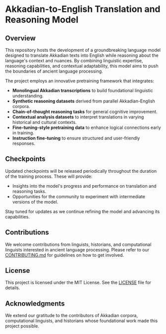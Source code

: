 # Akkadian-to-English Translation and Reasoning Model

## Overview
This repository hosts the development of a groundbreaking language model designed to translate Akkadian texts into English while reasoning about the language's context and nuances. By combining linguistic expertise, reasoning capabilities, and contextual adaptability, this model aims to push the boundaries of ancient language processing.

The project employs an innovative pretraining framework that integrates:
- **Monolingual Akkadian transcriptions** to build foundational linguistic understanding.
- **Synthetic reasoning datasets** derived from parallel Akkadian-English corpora.
- **Chain-of-thought reasoning tasks** for general cognitive improvement.
- **Contextual analysis datasets** to interpret translations in varying historical and cultural contexts.
- **Fine-tuning-style pretraining data** to enhance logical connections early in training.
- **Instruction fine-tuning** to ensure structured and user-friendly responses.

## Checkpoints
Updated checkpoints will be released periodically throughout the duration of the training process. These will provide:
- Insights into the model's progress and performance on translation and reasoning tasks.
- Opportunities for the community to experiment with intermediate versions of the model.

Stay tuned for updates as we continue refining the model and advancing its capabilities.

## Contributions
We welcome contributions from linguists, historians, and computational linguists interested in ancient language processing. Please refer to our [CONTRIBUTING.md](CONTRIBUTING.md) for guidelines on how to get involved.

## License
This project is licensed under the MIT License. See the [LICENSE](LICENSE) file for details.

## Acknowledgments
We extend our gratitude to the contributors of Akkadian corpora, computational linguists, and historians whose foundational work made this project possible.

